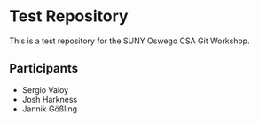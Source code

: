 # Test Repository
This is a test repository for the SUNY Oswego CSA Git Workshop.

## Participants
* Sergio Valoy
* Josh Harkness
* Jannik Gößling